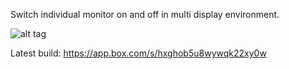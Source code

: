 Switch individual monitor on and off in multi display environment.

![alt tag](http://i.imgur.com/UUGYHbF.png)

Latest build:
https://app.box.com/s/hxghob5u8wywqk22xy0w
